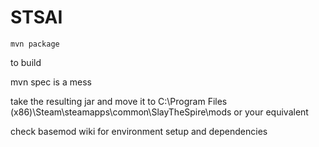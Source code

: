 # STSAI
    mvn package
to build

mvn spec is a mess

take the resulting jar and move it to C:\Program Files (x86)\Steam\steamapps\common\SlayTheSpire\mods or your equivalent

check basemod wiki for environment setup and dependencies

